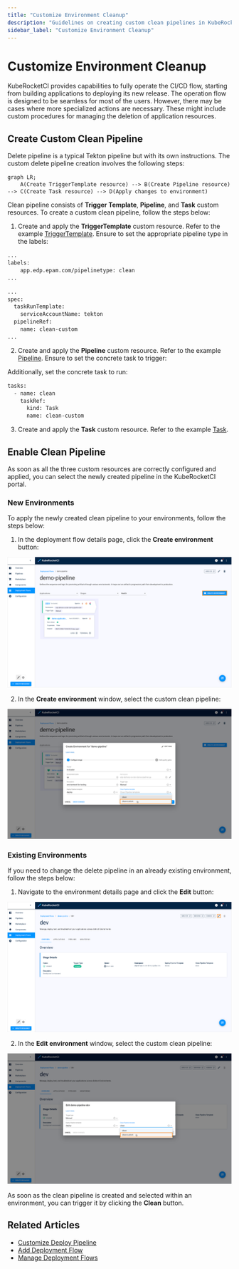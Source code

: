 ```yaml
---
title: "Customize Environment Cleanup"
description: "Guidelines on creating custom clean pipelines in KubeRocketCI for tailored environment cleanup procedures, enhancing resource management during deletion."
sidebar_label: "Customize Environment Cleanup"
---
```

<!-- markdownlint-disable MD025 -->

# Customize Environment Cleanup

<head>
  <link rel="canonical" href="https://docs.kuberocketci.io/docs/operator-guide/cd/customize-environment-deletion" />
</head>

KubeRocketCI provides capabilities to fully operate the CI/CD flow, starting from building applications to deploying its new release. The operation flow is designed to be seamless for most of the users. However, there may be cases where more specialized actions are necessary. These might include custom procedures for managing the deletion of application resources.

## Create Custom Clean Pipeline

Delete pipeline is a typical Tekton pipeline but with its own instructions. The custom delete pipeline creation involves the following steps:

```mermaid
graph LR;
    A(Create TriggerTemplate resource) --> B(Create Pipeline resource) --> C(Create Task resource) --> D(Apply changes to environment)
```

Clean pipeline consists of **Trigger Template**, **Pipeline**, and **Task** custom resources. To create a custom clean pipeline, follow the steps below:

1. Create and apply the **TriggerTemplate** custom resource. Refer to the example [TriggerTemplate](https://github.com/epam/edp-tekton/blob/master/charts/pipelines-library/templates/triggers/cd/clean.yaml). Ensure to set the appropriate pipeline type in the labels:

  ```bash
  ...
  labels:
      app.edp.epam.com/pipelinetype: clean
  ...
  ```

  ```bash
  ...
  spec:
    taskRunTemplate:
      serviceAccountName: tekton
    pipelineRef:
      name: clean-custom
  ...
  ```

2. Create and apply the **Pipeline** custom resource. Refer to the example [Pipeline](https://github.com/epam/edp-tekton/blob/master/charts/pipelines-library/templates/pipelines/cd/clean.yaml). Ensure to set the concrete task to trigger:

  Additionally, set the concrete task to run:

  ```bash
  tasks:
    - name: clean
      taskRef:
        kind: Task
        name: clean-custom
  ```

3. Create and apply the **Task** custom resource. Refer to the example [Task](https://github.com/epam/edp-tekton/blob/master/charts/pipelines-library/templates/tasks/cd/clean.yaml).

## Enable Clean Pipeline

As soon as all the three custom resources are correctly configured and applied, you can select the newly created pipeline in the KubeRocketCI portal.

### New Environments

To apply the newly created clean pipeline to your environments, follow the steps below:

1. In the deployment flow details page, click the **Create environment** button:

  ![Create environment button"](../../assets/operator-guide/create-environment-button.png "Create environment button")

2. In the **Create environment** window, select the custom clean pipeline:

  ![Select custom clean pipeline](../../assets/operator-guide/custom-clean-pipeline1.png "Select custom clean pipeline")

### Existing Environments

If you need to change the delete pipeline in an already existing environment, follow the steps below:

1. Navigate to the environment details page and click the **Edit** button:

  ![Edit environment button](../../assets/operator-guide/edit-environment-button.png "Edit environment button")

2. In the **Edit environment** window, select the custom clean pipeline:

  ![Select custom clean pipeline](../../assets/operator-guide/custom-clean-pipeline2.png "Select custom clean pipeline")

As soon as the clean pipeline is created and selected within an environment, you can trigger it by clicking the **Clean** button.

## Related Articles

* [Customize Deploy Pipeline](../../operator-guide/cd/customize-deploy-pipeline.md)
* [Add Deployment Flow](../../user-guide/add-cd-pipeline.md)
* [Manage Deployment Flows](../../user-guide/manage-environments.md)
